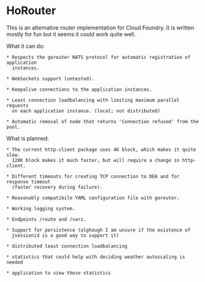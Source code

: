 HoRouter
========

This is an alternative router implementation for Cloud Foundry. It is written mostly 
for fun but it seems it could work quite well. 

What it can do:
    
    * Respects the gorouter NATS protocol for automatic registration of application
      instances.
      
    * WebSockets support (untested).
    
    * Keepalive connections to the application instances.
    
    * Least connection loadbalancing with limiting maximum parallel requests 
      on each application instance. (local; not distributed)
      
    * Automatic removal of node that returns 'Connection refused' from the pool.

What is planned:

    * The current http-client package uses 4K block, which makes it quite slow.
      128K block makes it much faster, but will require a change in http-client.
      
    * Different timeouts for creating TCP connection to DEA and for response timeout
      (faster recovery during failure).
    
    * Reasonably compatibile YAML configuration file with gorouter.
    
    * Working logging system.
    
    * Endpoints /route and /varz.
    
    * Support for persistence (alghough I am unsure if the existence of 
      jsessionid is a good way to support it)

    * distributed least connection loadbalancing

    * statistics that could help with deciding weather autoscaling is needed
    
    * application to view these statistics
    
